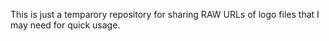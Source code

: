 This is just a temparory repository for sharing RAW URLs of logo files that I may need for quick usage. 
